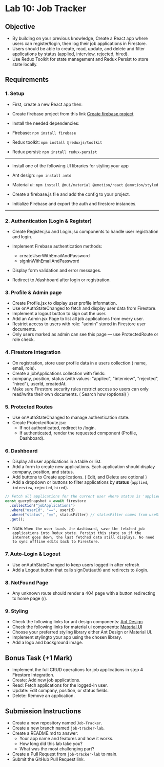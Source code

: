 # Lab 10: Job Tracker

## Objective

- By building on your previous knowledge, Create a React app where users can register/login, then log their job applications in Firestore.
- Users should be able to create, read, update, and delete and filter applications by status (applied, interview, rejected, hired).
- Use Redux Toolkit for state management and Redux Persist to store state locally.

## Requirements

### 1. Setup

- First, create a new React app then:
- Create firebase project from this link [Create firebase project](https://console.firebase.google.com/u/0/?pli=1)
- Install the needed dependencies:

- Firebase: `npm install firebase`
- Redux toolkit: `npm install @reduxjs/toolkit`
- Redux persist: `npm install redux-persist`

---

- Install one of the following UI libraries for styling your app
- Ant design: `npm install antd`
- Material ui: `npm install @mui/material @emotion/react @emotion/styled`

- Create a firebase.js file and add the config to your project.
- Initialize Firebase and export the auth and firestore instances.

---

### 2. Authentication (Login & Register)

- Create Register.jsx and Login.jsx components to handle user registration and login.
- Implement Firebase authentication methods:

  - createUserWithEmailAndPassword
  - signInWithEmailAndPassword

- Display form validation and error messages.
- Redirect to /dashboard after login or registration.

### 3. Profile & Admin page

- Create Profile.jsx to display user profile information.
- Use onAuthStateChanged to fetch and display user data from Firestore.
- Implement a logout button to sign out the user.
- Add an Admin.jsx Page to list all job applications from every user.
- Restrict access to users with role: "admin" stored in Firestore user documents.
- Only users marked as admin can see this page — use ProtectedRoute or role check.

### 4. Firestore Integration

- On registration, store user profile data in a users collection ( name, email, role).
- Create a jobApplications collection with fields:
- company, position, status (with values: "applied", "interview", "rejected", "hired"), userId, createdAt.
- Make sure Firestore security rules restrict access so users can only read/write their own documents. ( Search how (optional) )

### 5. Protected Routes

- Use onAuthStateChanged to manage authentication state.
- Create ProtectedRoute.jsx:
  - If not authenticated, redirect to /login.
  - If authenticated, render the requested component (Profile, Dashboard).

### 6. Dashboard

- Display all user applications in a table or list.
- Add a form to create new applications. Each application should display company, position, and status.
- Add buttons to Create applications. ( Edit, and Delete are optional )
- Add a dropdown or buttons to filter applications by **status** (`applied`, `interview`, `rejected`, `hired`).

```js
// Fetch all applications for the current user where status is 'applied'
const querySnapshot = await firestore
  .collection("jobApplications")
  .where("userId", "==", userId)
  .where("status", "==", statusFilter) // statusFilter comes from useState
  .get();
```

- Note: `When the user loads the dashboard, save the fetched job applications into Redux state. Persist this state so if the internet goes down, the last fetched data still displays. No need to sync offline edits back to Firestore.`

### 7. Auto-Login & Logout

- Use onAuthStateChanged to keep users logged in after refresh.
- Add a Logout button that calls signOut(auth) and redirects to /login.

### 8. NotFound Page

- Any unknown route should render a 404 page with a button redirecting to home page (/).

### 9. Styling

- Check the following links for ant design components: [Ant Design ](https://ant.design/components/overview/)
- Check the following links for material ui components: [Material UI ](https://mui.com/material-ui/all-components/)
- Choose your preferred styling library either Ant Design or Material UI.
- Implement stylingto your app using the chosen library.
- Add a logo and background image.

## Bonus Task (+1 Mark)

- Implement the full CRUD operations for job applications in step 4 Firestore Integration.
- Create: Add new job applications.
- Read: Fetch applications for the logged-in user.
- Update: Edit company, position, or status fields.
- Delete: Remove an application.

## Submission Instructions

- Create a new repository named `Job-Tracker`.
- Create a new branch named `job-tracker-lab`.
- Create a README.md to answer:
  - Your app name and features and how it works.
  - How long did this lab take you?
  - What was the most challenging part?
- Create a Pull Request from `job-tracker-lab` to main.
- Submit the GitHub Pull Request link.

